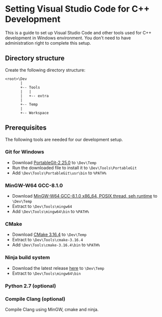 # Setting Visual Studio Code for C++ Development

This is a guide to set up Visual Studio Code and other tools used for C++ development in Windows environment.
You don't need to have administration right to complete this setup.

## Directory structure
Create the following directory structure:
```
<root>\Dev
       |
       +-- Tools
       |   |
       |   +-- extra
       |
       +-- Temp
       |
       +-- Workspace
```

## Prerequisites
The following tools are needed for our development setup.

### Git for Windows
- Download [PortableGit-2.25.0](https://github.com/git-for-windows/git/releases/download/v2.25.0.windows.1/PortableGit-2.25.0-64-bit.7z.exe) to `\Dev\Temp`
- Run the downloaded file to install it to `\Dev\Tools\PortableGit`
- Add `\Dev\Tools\PortableGit\usr\bin` to `%PATH%`

### MinGW-W64 GCC-8.1.0
- Download [MinGW-W64 GCC-8.1.0 x86_64, POSIX thread, seh runtime](https://sourceforge.net/projects/mingw-w64/files/Toolchains%20targetting%20Win64/Personal%20Builds/mingw-builds/8.1.0/threads-posix/seh/x86_64-8.1.0-release-posix-seh-rt_v6-rev0.7z/download) to `\Dev\Temp`
- Extract to `\Dev\Tools\mingw64`
- Add `\Dev\Tools\mingw64\bin` to `%PATH%`

### CMake
- Download [CMake 3.16.4](https://github.com/Kitware/CMake/releases/download/v3.16.4/cmake-3.16.4-win64-x64.zip) to `\Dev\Temp`
- Extract to `\Dev\Tools\cmake-3.16.4`
- Add `\Dev\Tools\cmake-3.16.4\bin` to `%PATH%`

### Ninja build system
- Download the latest release [here](https://github.com/ninja-build/ninja/releases) to `\Dev\Temp`
- Extract to `\Dev\Tools\mingw64\bin`

### Python 2.7 (optional)

### Compile Clang (optional)
Compile Clang using MinGW, cmake and ninja.
